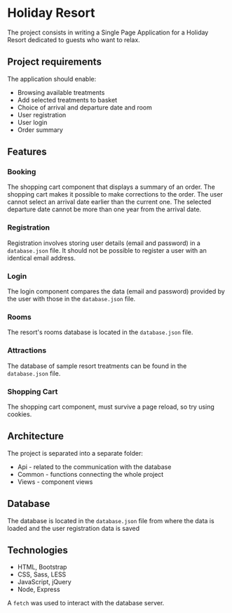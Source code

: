 # Holiday Resort

The project consists in writing a Single Page Application for a Holiday Resort dedicated to guests who want to relax.

## Project requirements

The application should enable:

- Browsing available treatments
- Add selected treatments to basket
- Choice of arrival and departure date and room
- User registration
- User login
- Order summary

## Features

### Booking

The shopping cart component that displays a summary of an order.
The shopping cart makes it possible to make corrections to the order.
The user cannot select an arrival date earlier than the current one.
The selected departure date cannot be more than one year from the arrival date.

### Registration

Registration involves storing user details (email and password) in a `database.json` file.
It should not be possible to register a user with an identical email address.

### Login

The login component compares the data (email and password) provided by the user with those in the `database.json` file.

### Rooms

The resort's rooms database is located in the `database.json` file.

### Attractions

The database of sample resort treatments can be found in the `database.json` file.

### Shopping Cart

The shopping cart component, must survive a page reload, so try using cookies.

## Architecture

The project is separated into a separate folder:

- Api - related to the communication with the database
- Common - functions connecting the whole project
- Views - component views

## Database

The database is located in the `database.json` file
from where the data is loaded and the user registration data is saved

## Technologies

- HTML, Bootstrap
- CSS, Sass, LESS
- JavaScript, jQuery
- Node, Express

A `fetch` was used to interact with the database server.
